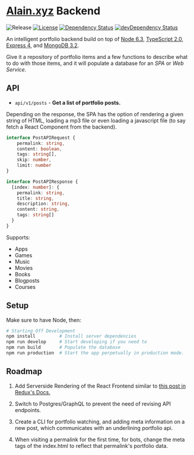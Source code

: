 # [Alain.xyz](https://alain.xyz) Backend

![Release][release-img] [![License][license-img]][license-url] [![Dependency Status][david-img]][david-url] [![devDependency Status][david-dev-img]][david-dev-url]

An intelligent portfolio backend build on top of [Node 6.3](https://nodejs.org/en/), [TypeScript 2.0](http://www.typescriptlang.org/), [Express 4](https://expressjs.com/), and [MongoDB 3.2](http://mongodb.org/).

Give it a repository of portfolio items and a few functions to describe what to do with those items, and it will populate a database for an *SPA* or *Web Service*.

## API

- `api/v1/posts` - **Get a list of portfolio posts.**

Depending on the response, the SPA has the option of rendering a given string of HTML, loading a mp3 file or even loading a javascript file (to say fetch a React Component from the backend).

```ts
interface PostAPIRequest {
    permalink: string,
    content: boolean,
    tags: string[],
    skip: number,
    limit: number
}

interface PostAPIResponse {
  [index: number]: {
    permalink: string,
    title: string,
    description: string,
    content: string,
    tags: string[]
  }
}
```

Supports:

- Apps
- Games
- Music
- Movies
- Books
- Blogposts
- Courses

## Setup

Make sure to have Node, then:

```bash
# Starting Off Development
npm install         # Install server dependencies
npm run develop     # Start developing if you need to
npm run build       # Populate the database
npm run production  # Start the app perpetually in production mode.
```

## Roadmap

1. Add Serverside Rendering of the React Frontend similar to [this post in Redux's Docs.](http://redux.js.org/docs/recipes/ServerRendering.html)

2. Switch to Postgres/GraphQL to prevent the need of revising API endpoints.

3. Create a CLI for portfolio watching, and adding meta information on a new post, which communicates with an underlining portfolio api. 

4. When visiting a permalink for the first time, for bots, change the meta tags of the index.html to reflect that permalink's portfolio data.

[website-url]: https://alain.xyz
[release-img]: https://img.shields.io/badge/release-0.3.0-4dbfcc.svg?style=flat-square
[license-img]: http://img.shields.io/:license-mit-blue.svg?style=flat-square
[license-url]: https://opensource.org/licenses/MIT
[david-url]: https://david-dm.org/alaingalvan/alain.xyz?path=backend
[david-img]: https://david-dm.org/alaingalvan/alain.xyz.svg?path=backend&style=flat-square
[david-dev-url]: https://david-dm.org/alaingalvan/alain.xyz?path=backend#info=devDependencies
[david-dev-img]: https://david-dm.org/alaingalvan/alain.xyz/dev-status.svg?path=frontend&style=flat-square
